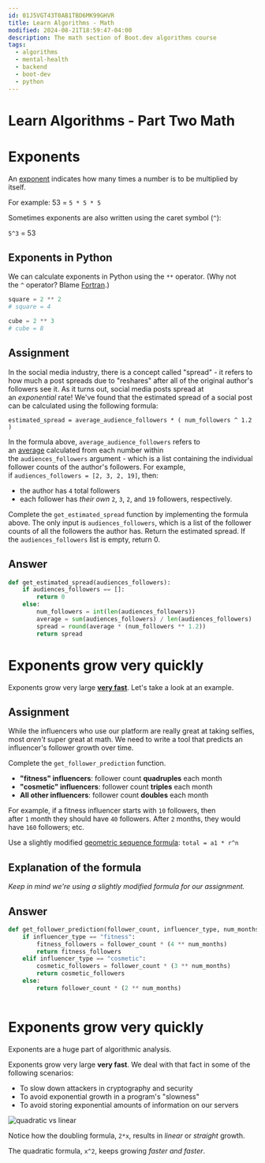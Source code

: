 ```yaml
---
id: 01J5VGT43T0AB1TBD6MK99GHVR
title: Learn Algorithms - Math
modified: 2024-08-21T18:59:47-04:00
description: The math section of Boot.dev algorithms course
tags:
  - algorithms
  - mental-health
  - backend
  - boot-dev
  - python
---
```

# Learn Algorithms - Part Two Math
# Exponents

An [exponent](https://en.wikipedia.org/wiki/Exponentiation) indicates how many times a number is to be multiplied by itself.

For example: 53 = `5 * 5 * 5`

Sometimes exponents are also written using the caret symbol (`^`):

`5^3` = 53

## Exponents in Python

We can calculate exponents in Python using the `**` operator. (Why not the `^` operator? Blame [Fortran](https://softwareengineering.stackexchange.com/a/331392).)

```py
square = 2 ** 2
# square = 4

cube = 2 ** 3
# cube = 8
```
## Assignment

In the social media industry, there is a concept called "spread" - it refers to how much a post spreads due to "reshares" after all of the original author's followers see it. As it turns out, social media posts spread at an _exponential_ rate! We've found that the estimated spread of a social post can be calculated using the following formula:

```
estimated_spread = average_audience_followers * ( num_followers ^ 1.2 )
```
In the formula above, `average_audience_followers` refers to an [average](https://en.wikipedia.org/wiki/Arithmetic_mean) calculated from each number within the `audiences_followers` argument - which is a list containing the individual follower counts of the author's followers. For example, if `audiences_followers = [2, 3, 2, 19]`, then:

- the author has `4` total followers
- each follower has _their own_ `2`, `3`, `2`, and `19` followers, respectively.

Complete the `get_estimated_spread` function by implementing the formula above. The only input is `audiences_followers`, which is a list of the follower counts of all the followers the author has. Return the estimated spread. If the `audiences_followers` list is empty, return 0.
## Answer
```python
def get_estimated_spread(audiences_followers):
    if audiences_followers == []:
        return 0
    else:
        num_followers = int(len(audiences_followers))
        average = sum(audiences_followers) / len(audiences_followers) 
        spread = round(average * (num_followers ** 1.2))
        return spread
```
# Exponents grow very quickly

Exponents grow very large [**very fast**](https://en.wikipedia.org/wiki/Wheat_and_chessboard_problem). Let's take a look at an example.

## Assignment

While the influencers who use our platform are really great at taking selfies, most _aren't_ super great at math. We need to write a tool that predicts an influencer's follower growth over time.

Complete the `get_follower_prediction` function.

- **"fitness" influencers**: follower count **quadruples** each month
- **"cosmetic" influencers**: follower count **triples** each month
- **All other influencers**: follower count **doubles** each month

For example, if a fitness influencer starts with `10` followers, then after `1` month they should have `40` followers. After `2` months, they would have `160` followers; etc.

Use a slightly modified [geometric sequence formula](https://en.wikipedia.org/wiki/Geometric_progression): `total = a1 * r^n`

## Explanation of the formula

_Keep in mind we're using a slightly modified formula for our assignment._
## Answer
```python
def get_follower_prediction(follower_count, influencer_type, num_months):
    if influencer_type == "fitness":
        fitness_followers = follower_count * (4 ** num_months)
        return fitness_followers
    elif influencer_type == "cosmetic":
        cosmetic_followers = follower_count * (3 ** num_months)
        return cosmetic_followers
    else:
        return follower_count * (2 ** num_months)
    
```
# Exponents grow very quickly

Exponents are a huge part of algorithmic analysis.

Exponents grow very large **very fast**. We deal with that fact in some of the following scenarios:

- To slow down attackers in cryptography and security
- To avoid exponential growth in a program's "slowness"
- To avoid storing exponential amounts of information on our servers

![quadratic vs linear](https://storage.googleapis.com/qvault-webapp-dynamic-assets/course_assets/VoKRRys.png)

Notice how the doubling formula, `2*x`, results in _linear_ or _straight_ growth.

The quadratic formula, `x^2`, keeps growing _faster and faster_.